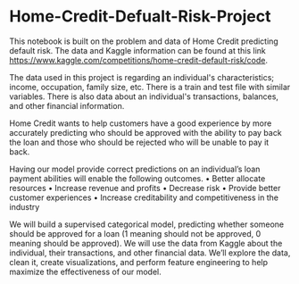 # Home-Credit-Defualt-Risk-Project

This notebook is built on the problem and data of Home Credit predicting default risk. The data and Kaggle information can be found at this link https://www.kaggle.com/competitions/home-credit-default-risk/code.

The data used in this project is regarding an individual's characteristics; income, occupation, family size, etc. There is a train and test file with similar variables. There is also data about an individual's transactions, balances, and other financial information.

Home Credit wants to help customers have a good experience by more accurately predicting who should be approved with the ability to pay back the loan and those who should be rejected who will be unable to pay it back.

Having our model provide correct predictions on an individual’s loan payment abilities will enable the following outcomes.
•	Better allocate resources
•	Increase revenue and profits
•	Decrease risk
•	Provide better customer experiences
•	Increase creditability and competitiveness in the industry


We will build a supervised categorical model, predicting whether someone should be approved for a loan (1 meaning should not be approved, 0 meaning should be approved). We will use the data from Kaggle about the individual, their transactions, and other financial data. We’ll explore the data, clean it, create visualizations, and perform feature engineering to help maximize the effectiveness of our model.
